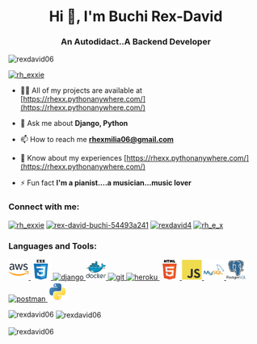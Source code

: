 <h1 align="center">Hi 👋, I'm Buchi Rex-David</h1>
<h3 align="center">An Autodidact..A Backend Developer</h3>

<p align="left"> <img src="https://komarev.com/ghpvc/?username=rexdavid06&label=Profile%20views&color=0e75b6&style=flat" alt="rexdavid06" /> </p>

<p align="left"> <a href="https://twitter.com/rh_exxie" target="blank"><img src="https://img.shields.io/twitter/follow/rh_exxie?logo=twitter&style=for-the-badge" alt="rh_exxie" /></a> </p>

- 👨‍💻 All of my projects are available at [https://rhexx.pythonanywhere.com/](https://rhexx.pythonanywhere.com/)

- 💬 Ask me about **Django, Python**

- 📫 How to reach me **rhexmilia06@gmail.com**

- 📄 Know about my experiences [https://rhexx.pythonanywhere.com/](https://rhexx.pythonanywhere.com/)

- ⚡ Fun fact **I'm a pianist....a musician...music lover**

<h3 align="left">Connect with me:</h3>
<p align="left">
<a href="https://twitter.com/rh_exxie" target="blank"><img align="center" src="https://raw.githubusercontent.com/rahuldkjain/github-profile-readme-generator/master/src/images/icons/Social/twitter.svg" alt="rh_exxie" height="30" width="40" /></a>
<a href="https://linkedin.com/in/rex-david-buchi-54493a241" target="blank"><img align="center" src="https://raw.githubusercontent.com/rahuldkjain/github-profile-readme-generator/master/src/images/icons/Social/linked-in-alt.svg" alt="rex-david-buchi-54493a241" height="30" width="40" /></a>
<a href="https://fb.com/rexdavid4" target="blank"><img align="center" src="https://raw.githubusercontent.com/rahuldkjain/github-profile-readme-generator/master/src/images/icons/Social/facebook.svg" alt="rexdavid4" height="30" width="40" /></a>
<a href="https://instagram.com/rh_e_x" target="blank"><img align="center" src="https://raw.githubusercontent.com/rahuldkjain/github-profile-readme-generator/master/src/images/icons/Social/instagram.svg" alt="rh_e_x" height="30" width="40" /></a>
</p>

<h3 align="left">Languages and Tools:</h3>
<p align="left"> <a href="https://aws.amazon.com" target="_blank" rel="noreferrer"> <img src="https://raw.githubusercontent.com/devicons/devicon/master/icons/amazonwebservices/amazonwebservices-original-wordmark.svg" alt="aws" width="40" height="40"/> </a> <a href="https://www.w3schools.com/css/" target="_blank" rel="noreferrer"> <img src="https://raw.githubusercontent.com/devicons/devicon/master/icons/css3/css3-original-wordmark.svg" alt="css3" width="40" height="40"/> </a> <a href="https://www.djangoproject.com/" target="_blank" rel="noreferrer"> <img src="https://cdn.worldvectorlogo.com/logos/django.svg" alt="django" width="40" height="40"/> </a> <a href="https://www.docker.com/" target="_blank" rel="noreferrer"> <img src="https://raw.githubusercontent.com/devicons/devicon/master/icons/docker/docker-original-wordmark.svg" alt="docker" width="40" height="40"/> </a> <a href="https://git-scm.com/" target="_blank" rel="noreferrer"> <img src="https://www.vectorlogo.zone/logos/git-scm/git-scm-icon.svg" alt="git" width="40" height="40"/> </a> <a href="https://heroku.com" target="_blank" rel="noreferrer"> <img src="https://www.vectorlogo.zone/logos/heroku/heroku-icon.svg" alt="heroku" width="40" height="40"/> </a> <a href="https://www.w3.org/html/" target="_blank" rel="noreferrer"> <img src="https://raw.githubusercontent.com/devicons/devicon/master/icons/html5/html5-original-wordmark.svg" alt="html5" width="40" height="40"/> </a> <a href="https://developer.mozilla.org/en-US/docs/Web/JavaScript" target="_blank" rel="noreferrer"> <img src="https://raw.githubusercontent.com/devicons/devicon/master/icons/javascript/javascript-original.svg" alt="javascript" width="40" height="40"/> </a> <a href="https://www.mysql.com/" target="_blank" rel="noreferrer"> <img src="https://raw.githubusercontent.com/devicons/devicon/master/icons/mysql/mysql-original-wordmark.svg" alt="mysql" width="40" height="40"/> </a> <a href="https://www.postgresql.org" target="_blank" rel="noreferrer"> <img src="https://raw.githubusercontent.com/devicons/devicon/master/icons/postgresql/postgresql-original-wordmark.svg" alt="postgresql" width="40" height="40"/> </a> <a href="https://postman.com" target="_blank" rel="noreferrer"> <img src="https://www.vectorlogo.zone/logos/getpostman/getpostman-icon.svg" alt="postman" width="40" height="40"/> </a> <a href="https://www.python.org" target="_blank" rel="noreferrer"> <img src="https://raw.githubusercontent.com/devicons/devicon/master/icons/python/python-original.svg" alt="python" width="40" height="40"/> </a> </p>

<p><img align="left" src="https://github-readme-stats.vercel.app/api/top-langs?username=rexdavid06&show_icons=true&locale=en&layout=compact" alt="rexdavid06" /></p>

<p>&nbsp;<img align="center" src="https://github-readme-stats.vercel.app/api?username=rexdavid06&show_icons=true&locale=en" alt="rexdavid06" /></p>

<p><img align="center" src="https://github-readme-streak-stats.herokuapp.com/?user=rexdavid06&" alt="rexdavid06" /></p>
